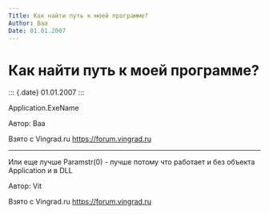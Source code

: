 ```yaml
---
Title: Как найти путь к моей программе?
Author: Baa
Date: 01.01.2007
---
```



Как найти путь к моей программе?
================================

::: {.date}
01.01.2007
:::

Application.ExeName

Автор: Baa

Взято с Vingrad.ru <https://forum.vingrad.ru>

------------------------------------------------------------------------

Или еще лучше Paramstr(0) - лучше потому что работает и без объекта
Application и в DLL

Автор: Vit

Взято с Vingrad.ru <https://forum.vingrad.ru>
